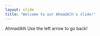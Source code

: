 ```yaml
---
layout: slide
title: "Welcome to our AhmadAlh's slide!"
---
```

AhmadAlh
Use the left arrow to go back!